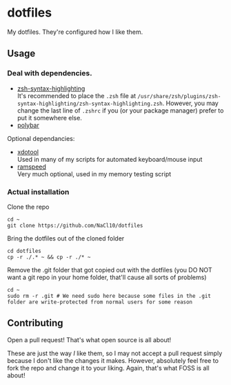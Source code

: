 # dotfiles

My dotfiles. They're configured how I like them.

## Usage

### Deal with dependencies.

 - [zsh-syntax-highlighting](https://github.com/zsh-users/zsh-syntax-highlighting)  
It's recommended to place the `.zsh` file at `/usr/share/zsh/plugins/zsh-syntax-highlighting/zsh-syntax-highlighting.zsh`. However, you may change the last line of `.zshrc` if you (or your package manager) prefer to put it somewhere else.
 - [polybar](https://polybar.github.io)

Optional dependancies:
 - [xdotool](https://www.semicomplete.com/projects/xdotool/)  
 Used in many of my scripts for automated keyboard/mouse input
 - [ramspeed](https://github.com/cruvolo/ramspeed-smp)  
 Very much optional, used in my memory testing script

### Actual installation
Clone the repo
```
cd ~
git clone https://github.com/NaCl10/dotfiles
```

Bring the dotfiles out of the cloned folder
```
cd dotfiles
cp -r ./.* ~ && cp -r ./* ~
```

Remove the .git folder that got copied out with the dotfiles (you DO NOT want a git repo in your home folder, that'll cause all sorts of problems)
```
cd ~
sudo rm -r .git # We need sudo here because some files in the .git folder are write-protected from normal users for some reason
```

## Contributing

Open a pull request! That's what open source is all about!

These are just the way *I* like them, so I may not accept a pull request simply because I don't like the changes it makes. However, absolutely feel free to fork the repo and change it to your liking. Again, that's what FOSS is all about!
